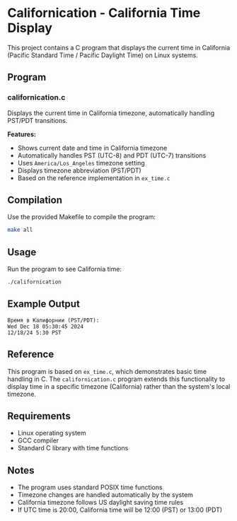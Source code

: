 # Californication - California Time Display

This project contains a C program that displays the current time in California (Pacific Standard Time / Pacific Daylight Time) on Linux systems.

## Program

### californication.c
Displays the current time in California timezone, automatically handling PST/PDT transitions.

**Features:**
- Shows current date and time in California timezone
- Automatically handles PST (UTC-8) and PDT (UTC-7) transitions
- Uses `America/Los_Angeles` timezone setting
- Displays timezone abbreviation (PST/PDT)
- Based on the reference implementation in `ex_time.c`

## Compilation

Use the provided Makefile to compile the program:

```bash
make all
```

## Usage

Run the program to see California time:

```bash
./californication
```

## Example Output

```
Время в Калифорнии (PST/PDT):
Wed Dec 18 05:30:45 2024
12/18/24 5:30 PST
```

## Reference

This program is based on `ex_time.c`, which demonstrates basic time handling in C. The `californication.c` program extends this functionality to display time in a specific timezone (California) rather than the system's local timezone.

## Requirements

- Linux operating system
- GCC compiler
- Standard C library with time functions

## Notes

- The program uses standard POSIX time functions
- Timezone changes are handled automatically by the system
- California timezone follows US daylight saving time rules
- If UTC time is 20:00, California time will be 12:00 (PST) or 13:00 (PDT)
